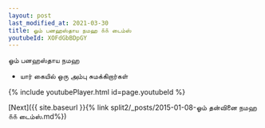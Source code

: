 ```yaml
---
layout: post
last_modified_at: 2021-03-30
title: ஓம் பனஹஸ்தாய நமஹ ௧௧ டைம்ஸ்
youtubeId: XOFdGbBDpGY
---
```

 
 
 ஓம் பனஹஸ்தாய நமஹ  
 
 -  யார் கையில் ஒரு அம்பு சுமக்கிறார்கள் 
 
  
 
  
 
 
 
 
 
 


{% include youtubePlayer.html id=page.youtubeId %}
 
[Next]({{ site.baseurl }}{% link  split2/_posts/2015-01-08-ஓம் தன்வினை நமஹ ௧௧ டைம்ஸ்.md%})
 
